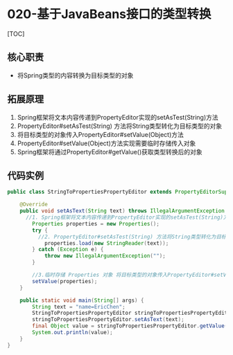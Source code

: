 # 020-基于JavaBeans接口的类型转换

[TOC]

## 核心职责

- 将Spring类型的内容转换为目标类型的对象

## 拓展原理

1. Spring框架将文本内容传递到PropertyEditor实现的setAsTest(String)方法
2. PropertyEditor#setAsTest(String) 方法将String类型转化为目标类型的对象
3. 将目标类型的对象传入PropertyEditor#setValue(Object)方法
4. PropertyEditor#setValue(Object)方法实现需要临时存储传入对象
5. Spring框架将通过PropertyEditor#getValue()获取类型转换后的对象

## 代码实例

```java
public class StringToPropertiesPropertyEditor extends PropertyEditorSupport {

    @Override
    public void setAsText(String text) throws IllegalArgumentException {
      //1. Spring框架将文本内容传递到PropertyEditor实现的setAsTest(String)方法
        Properties properties = new Properties();
        try {
          //2. PropertyEditor#setAsTest(String) 方法将String类型转化为目标类型的对象
            properties.load(new StringReader(text));
        } catch (Exception e) {
            throw new IllegalArgumentException("");
        }

        //3.临时存储 Properties 对象 将目标类型的对象传入PropertyEditor#setValue(Object)方法
        setValue(properties);
    }

    public static void main(String[] args) {
        String text = "name=EricChen";
        StringToPropertiesPropertyEditor stringToPropertiesPropertyEditor = new StringToPropertiesPropertyEditor();
        stringToPropertiesPropertyEditor.setAsText(text);
        final Object value = stringToPropertiesPropertyEditor.getValue();
        System.out.println(value);
    }
}

```

